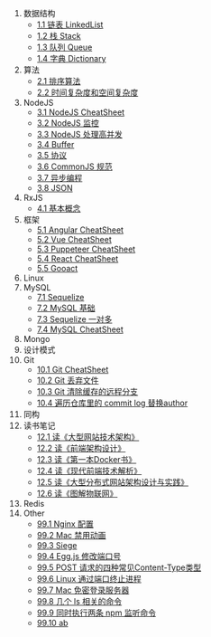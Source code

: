 1. 数据结构
    + [1.1 链表 LinkedList](./docs/1.%20数据结构/1.1%20链表%20LinkedList.md)
    + [1.2 栈 Stack](./docs/1.%20数据结构/1.2%20栈%20Stack.md)
    + [1.3 队列 Queue](./docs/1.%20数据结构/1.3%20队列%20Queue.md)
    + [1.4 字典 Dictionary](./docs/1.%20数据结构/1.4%20字典%20Dictionary.md)
1. 算法
    + [2.1 排序算法](./docs/2.%20算法/2.1%20排序算法.md)
    + [2.2 时间复杂度和空间复杂度](./docs/2.%20算法/2.2%20时间复杂度和空间复杂度.md)
1. NodeJS
    + [3.1 NodeJS CheatSheet](./docs/3.%20NodeJS/3.1%20NodeJS%20CheatSheet.md)
    + [3.2 NodeJS 监控](./docs/3.%20NodeJS/3.2%20NodeJS%20监控.md)
    + [3.3 NodeJS 处理高并发](./docs/3.%20NodeJS/3.3%20NodeJS%20处理高并发.md)
    + [3.4 Buffer](./docs/3.%20NodeJS/3.4%20Buffer.md)
    + [3.5 协议](./docs/3.%20NodeJS/3.5%20协议.md)
    + [3.6 CommonJS 规范](./docs/3.%20NodeJS/3.6%20CommonJS.md)
    + [3.7 异步编程](./docs/3.%20NodeJS/3.7%20异步编程.md)
    + [3.8 JSON](./docs/3.%20NodeJS/3.8%20JSON.md)
1. RxJS
    + [4.1 基本概念](./docs/4.%20RxJS/4.1%20基本概念.md)
1. 框架
    + [5.1 Angular CheatSheet](./docs/5.%20框架/5.1%20Angular%20CheatSheet.md)
    + [5.2 Vue CheatSheet](./docs/5.%20框架/5.2%20Vue%20CheatSheet.md)
    + [5.3 Puppeteer CheatSheet](./docs/5.%20框架/5.3%20Puppeteer%20CheatSheet.md)
    + [5.4 React CheatSheet](./docs/5.%20框架/5.4%20React%20CheatSheet.md)
    + [5.5 Gooact](./docs/5.%20框架/5.5%20Gooact.md)
1. Linux
1. MySQL
    + [7.1 Sequelize](./docs/7.%20MySQL/7.1%20Sequelize.md)
    + [7.2 MySQL 基础](./docs/7.%20MySQL/7.2%20MySQL%20基础.md)
    + [7.3 Sequelize 一对多](./docs/7.%20MySQL/7.3%20Sequelize%20一对多.md)
    + [7.4 MySQL CheatSheet](./docs/7.%20MySQL/7.4%20MySQL%20CheatSheet.md)
1. Mongo
1. 设计模式
1. Git
    + [10.1 Git CheatSheet](./docs/10.%20Git/10.1%20Git%20CheatSheet.md)
    + [10.2 Git 丢弃文件](./docs/10.%20Git/10.2%20Git%20丢弃文件.md)
    + [10.3 Git 清除缓存的远程分支](./docs/10.%20Git/10.3%20Git%20清除缓存的远程分支.md)
    + [10.4 遍历仓库里的 commit log 替换author](./docs/10.%20Git/10.4%20遍历仓库里的%20commit%20log%20替换author.md)
1. 同构
1. 读书笔记
    + [12.1 读《大型网站技术架构》](./docs/12.%20读书笔记/12.1%20读《大型网站技术架构》.md)
    + [12.2 读《前端架构设计》](./docs/12.%20读书笔记/12.2%20读《前端架构设计》.md)
    + [12.3 读《第一本Docker书》](./docs/12.%20读书笔记/12.3%20读《第一本Docker书》.md)
    + [12.4 读《现代前端技术解析》](./docs/12.%20读书笔记/12.4%20读《现代前端技术解析》.md)
    + [12.5 读《大型分布式网站架构设计与实践》](./docs/12.%20读书笔记/12.5%20读《大型分布式网站架构设计与实践》.md)
    + [12.6 读《图解物联网》](./docs/12.%20读书笔记/12.6%20读《图解物联网》.md)
1. Redis
1. Other
    + [99.1 Nginx 配置](./docs/99.%20Other/99.1%20Nginx%20配置.md)
    + [99.2 Mac 禁用动画](./docs/99.%20Other/99.2%20Mac%20禁用动画.md)
    + [99.3 Siege](./docs/99.%20Other/99.3%20Siege.md)
    + [99.4 Egg.js 修改端口号](./docs/99.%20Other/99.4%20Egg.js%20修改端口号.md)
    + [99.5 POST 请求的四种常见Content-Type类型](./docs/99.%20Other/99.5%20POST%20请求的四种常见Content-Type类型.md)
    + [99.6 Linux 通过端口终止进程](./docs/99.%20Other/99.6%20Linux%20通过端口终止进程.md)
    + [99.7 Mac 免密登录服务器](./docs/99.%20Other/99.7%20Mac%20免密登录服务器.md)
    + [99.8 几个 ls 相关的命令](./docs/99.%20Other/99.8%20几个%20ls%20相关的命令.md)
    + [99.9 同时执行两条 npm 监听命令](./docs/99.%20Other/99.9%20同时执行两条%20npm%20监听命令.md)
    + [99.10 ab](./docs/99.%20Other/99.10%20ab.md)
